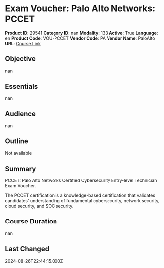 # Exam Voucher: Palo Alto Networks: PCCET

**Product ID**: 29541
**Category ID**: nan
**Modality**: 133
**Active**: True
**Language**: en
**Product Code**: VOU-PCCET
**Vendor Code**: PA
**Vendor Name**: PaloAlto
**URL**: [Course Link](https://www.fastlaneus.com/product/paloalto-vou-pccet)

## Objective
nan

## Essentials
nan

## Audience
nan

## Outline
Not available

## Summary
PCCET: Palo Alto Networks Certified Cybersecurity Entry-level Technician Exam Voucher. 

The PCCET certification is a knowledge-based certification that validates candidates' understanding of fundamental cybersecurity, network security, cloud security, and SOC security.

## Course Duration
nan

## Last Changed
2024-08-26T22:44:15.000Z
